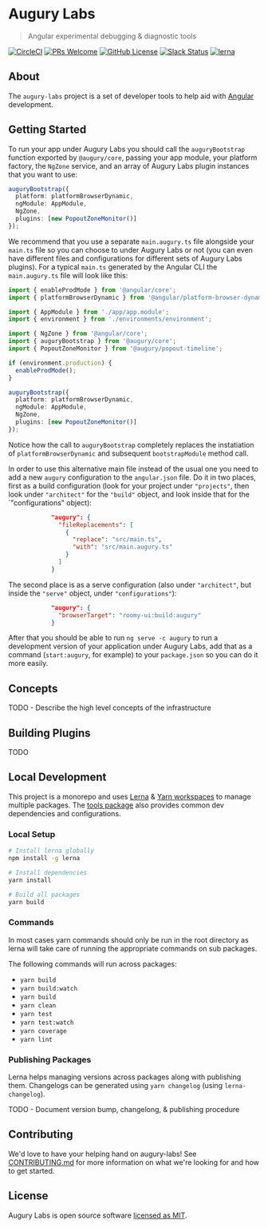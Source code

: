 # Augury Labs

> Angular experimental debugging & diagnostic tools

[![CircleCI](https://circleci.com/gh/rangle/augury-labs.svg?style=svg&circle-token=3b4d4e15a644445f9bf5d449fa5746ba774bfcdf)](https://circleci.com/gh/rangle/augury-labs) [![PRs Welcome](https://img.shields.io/badge/PRs-welcome-brightgreen.svg?style=flat-square)](http://makeapullrequest.com) [![GitHub License](https://img.shields.io/badge/license-MIT-blue.svg?style=flat-square)](./LICENSE) [![Slack Status](https://augury-slack.herokuapp.com/badge.svg)](https://augury-slack.herokuapp.com) [![lerna](https://img.shields.io/badge/maintained%20with-lerna-cc00ff.svg)](https://lernajs.io/)

## About

The `augury-labs` project is a set of developer tools to help aid with [Angular](https://angular.io) development.

## Getting Started

To run your app under Augury Labs you should call the `auguryBootstrap` function exported by `@augury/core`,
passing your app module, your platform factory, the `NgZone` service, and an array of Augury Labs plugin instances that
you want to use:

```ts
auguryBootstrap({
  platform: platformBrowserDynamic,
  ngModule: AppModule,
  NgZone,
  plugins: [new PopoutZoneMonitor()]
});
```

We recommend that you use a separate `main.augury.ts` file alongside your `main.ts` file so you can choose
to under Augury Labs or not (you can even have different files and configurations for different sets of
Augury Labs plugins). For a typical `main.ts` generated by the Angular CLI the `main.augury.ts` file will
look like this:

```ts
import { enableProdMode } from '@angular/core';
import { platformBrowserDynamic } from '@angular/platform-browser-dynamic';

import { AppModule } from './app/app.module';
import { environment } from './environments/environment';

import { NgZone } from '@angular/core';
import { auguryBootstrap } from '@augury/core';
import { PopoutZoneMonitor } from '@augury/popout-timeline';

if (environment.production) {
  enableProdMode();
}

auguryBootstrap({
  platform: platformBrowserDynamic,
  ngModule: AppModule,
  NgZone,
  plugins: [new PopoutZoneMonitor()]
});
```

Notice how the call to `auguryBootstrap` completely replaces the instatiation of
`platformBrowserDynamic` and subsequent `bootstrapModule` method call.

In order to use this alternative main file instead of the usual one you need to add
a new `augury` configuration to the `angular.json` file. Do it in two places, first as
a build configuration (look for your project under `"projects"`, then look under `"architect"`
for the `"build"` object, and look inside that for the `"configurations" object):

```json
            "augury": {
              "fileReplacements": [
                {
                  "replace": "src/main.ts",
                  "with": "src/main.augury.ts"
                }
              ]
            }
```

The second place is as a serve configuration (also under `"architect"`, but inside the `"serve"`
object, under `"configurations"`):

```json
            "augury": {
              "browserTarget": "roomy-ui:build:augury"
            }
```

After that you should be able to run `ng serve -c augury` to run a development version of your
application under Augury Labs, add that as a command (`start:augury`, for example) to your `package.json`
so you can do it more easily.

## Concepts

TODO - Describe the high level concepts of the infrastructure

## Building Plugins

TODO

## Local Development

This project is a monorepo and uses [Lerna](https://github.com/lerna/lerna) & [Yarn workspaces](https://yarnpkg.com/lang/en/docs/workspaces/) to manage multiple packages. The [tools package](./packages/tools)
also provides common dev dependencies and configurations.

### Local Setup

```sh
# Install lerna globally
npm install -g lerna

# Install dependencies
yarn install

# Build all packages
yarn build
```

### Commands

In most cases yarn commands should only be run in the root directory as lerna will take care of
running the appropriate commands on sub packages.

The following commands will run across packages:

- `yarn build`
- `yarn build:watch`
- `yarn build`
- `yarn clean`
- `yarn test`
- `yarn test:watch`
- `yarn coverage`
- `yarn lint`

### Publishing Packages

Lerna helps managing versions across packages along with publishing them. Changelogs can be generated using `yarn changelog` (using `lerna-changelog`).

TODO - Document version bump, changelong, & publishing procedure

## Contributing

We'd love to have your helping hand on augury-labs! See [CONTRIBUTING.md](./github/contributing.md) for more information on what we're looking for and how to get started.

## License

Augury Labs is open source software [licensed as MIT](./LICENSE).
